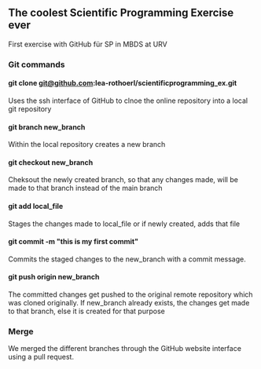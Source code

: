 ## The coolest Scientific Programming Exercise ever
First exercise with GitHub für SP in MBDS at URV

### Git commands

#### git clone git@github.com:lea-rothoerl/scientificprogramming_ex.git
Uses the ssh interface of GitHub to clnoe the online repository into a local git repository

#### git branch new_branch
Within the local repository creates a new branch 

#### git checkout new_branch
Cheksout the newly created branch, so that any changes made, will be made to that branch instead of the main branch

#### git add local_file
Stages the changes made to local_file or if newly created, adds that file

#### git commit -m "this is my first commit"
Commits the staged changes to the new_branch with a commit message. 

#### git push origin new_branch
The committed changes get pushed to the original remote repository which was cloned originally. 
If new_branch already exists, the changes get made to that branch, else it is created for that purpose

### Merge
We merged the different branches through the GitHub website interface using a pull request.

